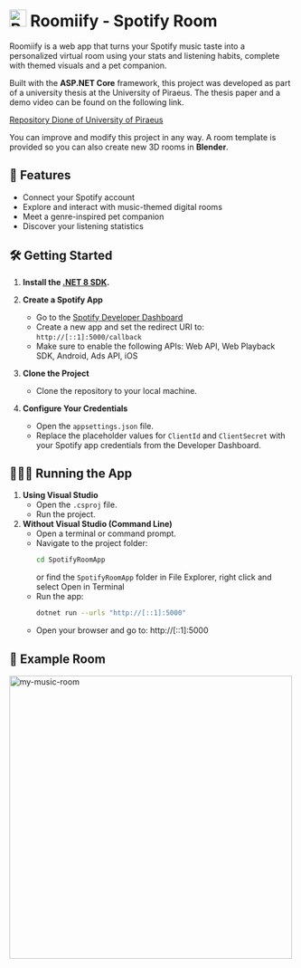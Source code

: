 # <img width="30" height="30" alt="RoomLogo" src="https://github.com/user-attachments/assets/79bef26c-1ee8-4ddd-8b95-2c6f33f0ae60"/> Roomiify - Spotify Room 

Roomiify is a web app that turns your Spotify music taste into a personalized virtual room using your stats and listening habits, complete with themed visuals and a pet companion.  

Built with the **ASP.NET Core** framework, this project was developed as part of a university thesis at the University of Piraeus. The thesis paper and a demo video can be found on the following link. 

[Repository Dione of University of Piraeus](https://dione.lib.unipi.gr/xmlui/handle/unipi/17920)

You can improve and modify this project in any way. A room template is provided so you can also create new 3D rooms in **Blender**.


## 🚀 Features

- Connect your Spotify account
- Explore and interact with music-themed digital rooms
- Meet a genre-inspired pet companion
- Discover your listening statistics


## 🛠️ Getting Started

1. **Install the [.NET 8 SDK](https://dotnet.microsoft.com/en-us/download/dotnet/8.0).**

2. **Create a Spotify App**  
   - Go to the [Spotify Developer Dashboard](https://developer.spotify.com/dashboard) 
   - Create a new app and set the redirect URI to: `http://[::1]:5000/callback` 
   - Make sure to enable the following APIs: Web API, Web Playback SDK, Android, Ads API, iOS  

3. **Clone the Project**  
   - Clone the repository to your local machine.

4. **Configure Your Credentials**  
   - Open the `appsettings.json` file.
   - Replace the placeholder values for `ClientId` and `ClientSecret` with your Spotify app credentials from the Developer Dashboard.

## 🏃‍♂️‍➡️ Running the App

1. **Using Visual Studio** 
   - Open the `.csproj` file.
   - Run the project.
2. **Without Visual Studio (Command Line)**
   - Open a terminal or command prompt.
   - Navigate to the project folder:
      ```bash
      cd SpotifyRoomApp
      ```
      or find the `SpotifyRoomApp` folder in File Explorer, right click and select Open in Terminal
   - Run the app:
      ```bash
      dotnet run --urls "http://[::1]:5000"
   - Open your browser and go to: http://[::1]:5000

## 🎵 Example Room

<img width="500" height="500" alt="my-music-room" src="https://github.com/user-attachments/assets/2b79db4f-38a5-40f2-a38e-f876e833df69" />

